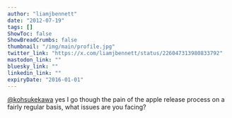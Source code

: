 ```yaml
---
author: "liamjbennett"
date: "2012-07-19"
tags: []
ShowToc: false
ShowBreadCrumbs: false
thumbnail: "/img/main/profile.jpg"
twitter_link: "https://x.com/liamjbennett/status/226047313980833792"
mastodon_link: ""
bluesky_link: ""
linkedin_link: ""
expiryDate: "2016-01-01"
---
```


[@kohsukekawa](https://x.com/kohsukekawa) yes I go though the pain of the apple release process on a fairly regular basis, what issues are you facing?

